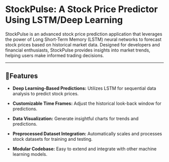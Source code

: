 # StockPulse: A Stock Price Predictor Using LSTM/Deep Learning 
StockPulse is an advanced stock price prediction application that leverages the power of Long Short-Term Memory (LSTM) neural networks to forecast stock prices based on historical market data. Designed for developers and financial enthusiasts, StockPulse provides insights into market trends, helping users make informed trading decisions.

---

## 🚀Features
* **Deep Learning-Based Predictions:** Utilizes LSTM for sequential data analysis to predict stock prices.

* **Customizable Time Frames:** Adjust the historical look-back window for predictions.

* **Data Visualization:** Generate insightful charts for trends and predictions.

* **Preprocessed Dataset Integration:** Automatically scales and processes stock datasets for training and testing.

* **Modular Codebase:** Easy to extend and integrate with other machine learning models.
